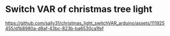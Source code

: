 # Switch VAR of christmas tree light







https://github.com/sally31/christmas_light_switchVAR_arduino/assets/111925455/d1b8980a-d8af-43bc-823b-ba6530ca1fef

















